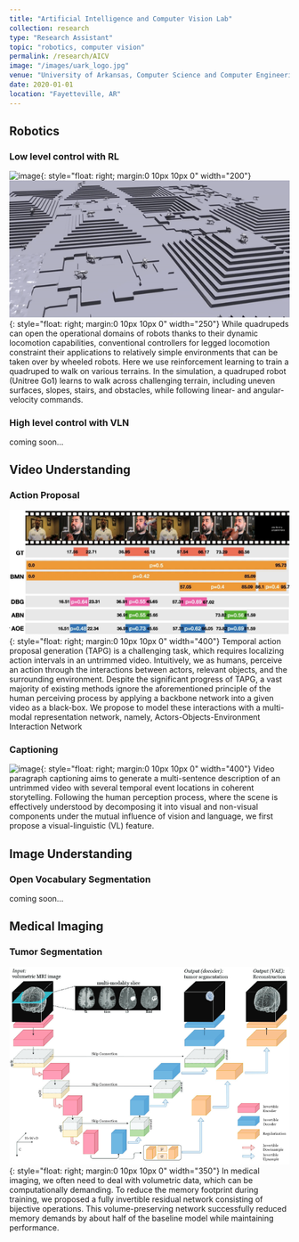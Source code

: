 ```yaml
---
title: "Artificial Intelligence and Computer Vision Lab"
collection: research
type: "Research Assistant"
topic: "robotics, computer vision"
permalink: /research/AICV
image: "/images/uark_logo.jpg" 
venue: "University of Arkansas, Computer Science and Computer Engineering"
date: 2020-01-01
location: "Fayetteville, AR"
---
```



## Robotics
<!-- **How can we develop robust policies for quadruped robots, similar to those found in animals?** -->

### Low level control with RL

![image](/images/projpic/go1_real.gif){: style="float: right; margin:0 10px 10px 0" width="200"}
![image](/images/aicvpic/go1_isaac_gym.gif){: style="float: right; margin:0 10px 10px 0" width="250"}
While quadrupeds can open the operational domains of robots thanks to their dynamic locomotion capabilities, conventional controllers for legged locomotion constraint their applications to relatively simple environments that can be taken over by wheeled robots. Here we use reinforcement learning to train a quadruped to walk on various terrains. In the simulation, a quadruped robot (Unitree Go1) learns to walk across challenging terrain, including uneven surfaces, slopes, stairs, and obstacles, while following linear- and angular- velocity commands.


### High level control with VLN
coming soon...

## Video Understanding

### Action Proposal
![image](/images/aicvpic/tapg.png){: style="float: right; margin:0 10px 10px 0" width="400"}
Temporal action proposal generation (TAPG) is a challenging task, which requires localizing action intervals in an untrimmed video. Intuitively, we as humans, perceive an action through the interactions between actors, relevant objects, and the surrounding environment. Despite the significant progress of TAPG, a vast majority of existing methods ignore the aforementioned principle of the human perceiving process by applying a backbone network into a given video as a black-box.
We propose to model these interactions with a multi-modal representation network, namely, Actors-Objects-Environment Interaction Network

### Captioning

![image](/images/aicvpic/vltint_vpc_demo1.gif){: style="float: right; margin:0 10px 10px 0" width="400"}
Video paragraph captioning aims to generate a multi-sentence description of an untrimmed video with several temporal event locations in coherent storytelling. Following the human perception process, where the scene is effectively understood by decomposing it into visual and non-visual components under the mutual influence of vision and language, we first propose a visual-linguistic (VL) feature.

## Image Understanding
### Open Vocabulary Segmentation

coming soon...

## Medical Imaging
### Tumor Segmentation
![image](/images/aicvpic/rev_brain_tumor.png){: style="float: right; margin:0 10px 10px 0" width="350"}
In medical imaging, we often need to deal with volumetric data, which can be computationally demanding. To reduce the memory footprint during training, we proposed a fully invertible residual network consisting of bijective operations. This volume-preserving network successfully reduced memory demands by about half of the baseline model while maintaining performance.


<!-- ## Spiking Neural Networks

Spiking neural networks aim to bridge the gap between neuroscience and machine learning, using biologically realistic models of neurons to carry out the computation. Due to their functional similarity to the biological neural network, spiking neural networks can embrace the sparsity found in biology and
are highly compatible with temporal code.  -->